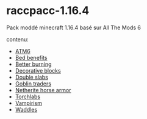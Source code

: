 # raccpacc-1.16.4
Pack moddé minecraft 1.16.4 basé sur All The Mods 6

contenu:
- [ATM6](https://www.curseforge.com/minecraft/modpacks/all-the-mods-6)
- [Bed benefits](https://www.curseforge.com/minecraft/mc-mods/bed-benefits)
- [Better burning](https://www.curseforge.com/minecraft/mc-mods/better-burning)
- [Decorative blocks](https://www.curseforge.com/minecraft/mc-mods/decorative-blocks)
- [Double slabs](https://www.curseforge.com/minecraft/mc-mods/double-slabs)
- [Goblin traders](https://www.curseforge.com/minecraft/mc-mods/goblin-traders)
- [Netherite horse armor](https://www.curseforge.com/minecraft/mc-mods/netherite-horse-armor)
- [Torchlabs](https://www.curseforge.com/minecraft/mc-mods/torchslabs-mod)
- [Vampirism](https://www.curseforge.com/minecraft/mc-mods/vampirism-become-a-vampire)
- [Waddles](https://www.curseforge.com/minecraft/mc-mods/waddles)
